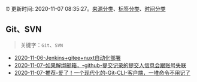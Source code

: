 :alarm_clock: 更新时间: 2020-11-07 08:35:27。[来源分类](../README.md)、[标签分类](../TAGS.md)、[时间分类](../TIMELINE.md)

## Git、SVN


> 关键字：`Git`、`SVN`



- [2020-11-06-Jenkins+gitee+nuxt自动化部署](https://juejin.im/post/6892228095445565454) 
- [2020-11-07-如果解绑邮箱，-github-提交记录的提交人信息会跟账号失联](https://www.v2ex.com/t/722709) 
- [2020-11-07-推荐-爱了！一个现代化的-Git-CLI-客户端，一堆命令不用记了](https://toutiao.io/k/s3pgs9r) 